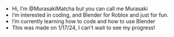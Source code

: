 - Hi, I’m @MurasakiMatcha but you can call me Murasaki
-  I’m interested in coding, and Blender for Roblox and just for fun.
-  I’m currently learning how to code and how to use Blender
-  This was made on 1/17/24, I can't wait to see my progress!
  
